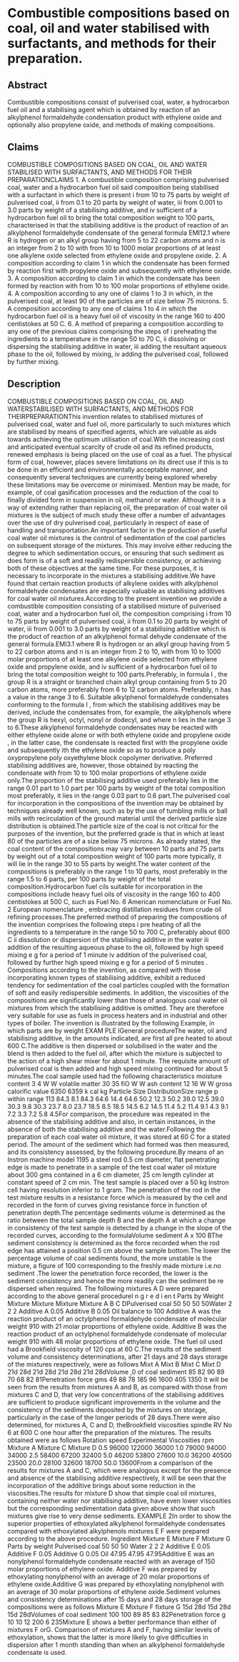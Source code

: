 # Combustible compositions based on coal, oil and water stabilised with surfactants, and methods for their preparation.

## Abstract
Combustible compositions consist of pulverised coal, water, a hydrocarbon fuel oil and a stabilising agent which is obtained by reaction of an alkylphenol formaldehyde condensation product with ethylene oxide and optionally also propylene oxide, and methods of making compositions.

## Claims
COMBUSTIBLE COMPOSITIONS BASED ON COAL, OIL AND WATER STABILISED WITH SURFACTANTS, AND METHODS FOR THEIR PREPARATIONCLAIMS 1. A combustible composition comprising pulverised coal, water and a hydrocarbon fuel oil said composition being stabilised with a surfactant in which there is present i from 10 to 75 parts by weight of pulverised coal, ii from 0.1 to 20 parts by weight of water, iii from 0.001 to 3.0 parts by weight of a stabilising additive, and iv sufficient of a hydrocarbon fuel oil to bring the total composition weight to 100 parts, characterised in that the stabilising additive is the product of reaction of an alkylphenol formaldehyde condensate of the general formula EMI12.1 where R is hydrogen or an alkyl group having from 5 to 22 carbon atoms and n is an integer from 2 to 10 with from 10 to 1000 molar proportions of at least one alkylene oxide selected from ethylene oxide and propylene oxide. 2. A composition according to claim 1 in which the condensate has been formed by reaction first with propylene oxide and subsequently with ethylene oxide. 3. A composition according to claim 1 in which the condensate has been formed by reaction with from 10 to 100 molar proportions of ethylene oxide. 4. A composition according to any one of claims 1 to 3 in which, in the pulverised coal, at least 90 of the particles are of size below 75 microns. 5. A composition according to any one of claims 1 to 4 in which the hydrocarbon fuel oil is a heavy fuel oil of viscosity in the range 160 to 400 centistokes at 50 C. 6. A method of preparing a composition according to any one of the previous claims comprising the steps of i preheating the ingredients to a temperature in the range 50 to 70 C, ii dissolving or dispersing the stabilising additive in water, iii adding the resultant aqueous phase to the oil, followed by mixing, iv adding the pulverised coal, followed by further mixing.

## Description
COMBUSTIBLE COMPOSITIONS BASED ON COAL, OIL AND WATERSTABILISED WITH SURFACTANTS, AND METHODS FOR THEIRPREPARATIONThis invention relates to stabilised mixtures of pulverised coal, water and fuel oil, more particularly to such mixtures which are stabilised by means of specified agents, which are valuable as aids towards achieving the optimum utilisation of coal.With the increasing cost and anticipated eventual scarcity of crude oil and its refined products, renewed emphasis is being placed on the use of coal as a fuel. The physical form of coal, however, places severe limitations on its direct use if this is to be done in an efficient and environmentally acceptable manner, and consequently several techniques are currently being explored whereby these limitations may be overcome or minimised. Mention may be made, for example, of coal gasification processes and the reduction of the coal to finally divided form in suspension in oil, methanol or water. Although it is a way of extending rather than replacing oil, the preparation of coal water oil mixtures is the subject of much study these offer a number of advantages over the use of dry pulverised coal, particularly in respect of ease of handling and transportation.An important factor in the production of useful coal water oil mixtures is the control of sedimentation of the coal particles on subsequent storage of the mixtures. This may involve either reducing the degree to which sedimentation occurs, or ensuring that such sediment as does form is of a soft and readily redispersible consistency, or achieving both of these objectives at the same time. For these purposes, it is necessary to incorporate in the mixtures a stabilising additive.We have found that certain reaction products of alkylene oxides with alkylphenol formaldehyde condensates are especially valuable as stabilising additives for coal water oil mixtures.According to the present invention we provide a combustible composition consisting of a stabilised mixture of pulverised coal, water and a hydrocarbon fuel oil, the composition comprising i from 10 to 75 parts by weight of pulverised coal, ii from 0.1 to 20 parts by weight of water, iii from 0.001 to 3.0 parts by weight of a stabilising additive which is the product of reaction of an alkylphenol formal dehyde condensate of the general formula.EMI3.1 where R is hydrogen or an alkyl group having from 5 to 22 carbon atoms and n is an integer from 2 to 10, with from 10 to 1000 molar proportions of at least one alkylene oxide selected from ethylene oxide and propylene oxide, and iv sufficient of a hydrocarbon fuel oil to bring the total composition weight to 100 parts.Preferably, in formula I , the group R is a straight or branched chain alkyl group containing from 5 to 20 carbon atoms, more preferably from 6 to 12 carbon atoms. Preferably, n has a value in the range 3 to 6. Suitable alkylphenol formaldehyde condensates conforming to the formula I , from which the stabilising additives may be derived, include the condensates from, for example, the aikylphenols where the group R is hexyl, octyl, nonyl or dodecyl, and where n lies in the range 3 to 6.These alkylphenol formaldehyde condensates may be reacted with either ethylene oxide alone or with both ethylene oxide and propylene oxide , in the latter case, the condensate is reacted first with the propylene oxide and subsequently ith the ethylene oxide so as to produce a poly oxypropylene poly oxyethylene block copolymer derivative. Preferred stabilising additives are, however, those obtained by reacting the condensate with from 10 to 100 molar proportions of ethylene oxide only.The proportion of the stabilising additive used preferably lies in the range 0.01 part to 1.0 part per 100 parts by weight of the total composition most preferably, it lies in the range 0.03 part to 0.6 part.The pulverised coal for incorporation in the compositions of the invention may be obtained by techniques already well known, such as by the use of tumbling mills or ball mills with recirculation of the ground material until the derived particle size distribution is obtained.The particle size of the coal is not critical for the purposes of the invention, but the preferred grade is that in which at least 80 of the particles are of a size below 75 microns. As already stated, the coal content of the compositions may vary between 10 parts and 75 parts by weight out of a total composition weight of 100 parts more typically, it will lie in the range 30 to 55 parts by weight.The water content of the compositions is preferably in the range 1 to 10 parts, most preferably in the range 1.5 to 6 parts, per 100 parts by weight of the total composition.Hydrocarbon fuel cils suitable for incorporation in the compositions include heavy fuel oils of viscosity in the range 160 to 400 centistokes at 500 C, such as Fuel No. 6 American nomenclature or Fuel No. 2 European nomenclature , embracing distillation residues from crude oil refining processes.The preferred method of preparing the compositions of the invention comprises the following steps i pre heating of all the ingredients to a temperature in the range 50 to 700 C, preferably about 600 C ii dissolution or dispersion of the stabilising additive in the water iii addition of the resulting aqueous phase to the oil, followed by high speed mixing e g for a period of 1 minute iv addition of the pulverised coal, followed by further high speed mixing e g for a period of 5 minutes . Compositions according to the invention, as compared with those incorporating known types of stabilising additive, exhibit a reduced tendency for sedimentation of the coal particles coupled with the formation of soft and easily redispersible sediments. In addition, the viscosities of the compositions are significantly lower than those of analogous coal water oil mixtures from which the stabilising additive is omitted. They are therefore very suitable for use as fuels in process heaters and in industrial and other types of boiler. The invention is illustrated by the following Example, in which parts are by weight EXAM PLE IGeneral procedureThe water, oil and stabilising additive, in the amounts indicated, are first all pre heated to about 600 C.The additive is then dispersed or solubilised in the water and the blend is then added to the fuel oil, after which the mixture is subjected to the action of a high shear mixer for about 1 minute. The requisite amount of pulverised coal is then added and high speed mixing continued for about 5 minutes.The coal sample used had the following characteristics moisture content 3 4 W W volatile matter 30 35 fiO W W ash content 12 16 W W gross calorific value 6350 6359 k cal kg Particle Size DistributionSize range p within range 113 84.3 8.1 84.3 64.6 14.4 64.6 50.2 12.3 50.2 39.0 12.5 39.0 30.3 9.8 30.3 23.7 8.0 23.7 18.5 8.5 18.5 14.5 6.2 14.5 11.4 5.2 11.4 9.1 4.3 9.1 7.2 3.3 7.2 5.8 4.5For comparison, the procedure was repeated in the absence of the stabilising additive and also, in certain instances, in the absence of both the stabilising additive and the water.Following the preparation of each coal water oil mixture, it was stored at 60 C for a stated period. The amount of the sediment which had formed was then measured, and its consistency assessed, by the following procedure.By means of an Instron machine model 1195 a steel rod 0.5 cm diameter, flat penetrating edge is made to penetrate in a sample of the test coal water oil mixture about 300 gms contained in a 6 cm diameter, 25 cm length cylinder at constant speed of 2 cm min. The test sample is placed over a 50 kg Instron cell having resolution inferior to 1 gram. The penetration of the rod in the test mixture results in a resistance force which is measured by the cell and recorded in the form of curves giving resistance force in function of penetration depth.The percentage sediments volume is determined as the ratio between the total sample depth B and the depth A at which a change in consistency of the test sample is detected by a change in the slope of the recorded curves, according to the formulaVolume sediment A x 100 BThe sediment consistency is determined as the force recorded when the rod edge has attained a position 0.5 cm above the sample bottom.The lower the percentage volume of coal sediments found, the more unstable is the mixture, a figure of 100 corresponding to the freshly made mixture i.e.no sediment .The lower the penetration force recorded, the lower is the sediment consistency and hence the more readily can the sediment be re dispersed when required. The following mixtures A D were prepared according to the above general procedureI n g r e d i en t Parts by Weight Mixture Mixture Mixture Mixture A B C DPulverised coal 50 50 50 50Water 2 2 2 Additive A 0.05 Additive B 0.05 Oil balance to 100 Additive A was the reaction product of an octylphenol formaldehyde condensate of molecular weight 910 with 21 molar proportions of ethylene oxide. Additive B was the reaction product of an octylphenol formaldehyde condensate of molecular weight 910 with 48 molar proportions of ethylene oxide. The fuel oil used had a Brookfield viscosity of 120 cps at 60 C.The results of the sediment volume and consistency determinations, after 21 days and 28 days storage of the mixtures respectively, were as follows Mixt A Mixt B Mixt C Mixt D 21d 28d 21d 28d 21d 28d 21d 28dVolume ,0 of coal sediment 85 82 90 89 70 68 82 81Penetration force gms 49 88 78 185 96 1600 405 1350 It will be seen from the results from mixtures A and B, as compared with those from mixtures C and D, that very low concentrations of the stabilising additives are sufficient to produce significant improvements in the volume and the consistency of the sediments deposited by the mixtures on storage, particularly in the case of the longer periods of 28 days.There were also determined, for mixtures A, C and D, theBrookfield viscosities spindle RV No 6 at 600 C one hour after the preparation of the mixtures. The results obtained were as follows Rotation speed Experimental Viscosities rpm Mixture A Mixture C Mixture D 0.5 96000 122000 36000 1.0 79000 94000 34000 2.5 58400 67200 32400 5.0 46200 53800 27600 10.0 36200 40500 23500 20.0 28100 32600 18700 50.0 13600From a comparison of the results for mixtures A and C, which were analogous except for the presence and absence of the stabilising additive respectively, it will be seen that the incorporation of the additive brings about some reduction in the viscosities.The results for mixture D show that simple coal oil mixtures, containing neither water nor stabilising additive, have even lower viscosities but the corresponding sedimentation data given above show that such mixtures give rise to very dense sediments. EXAMPLE 2In order to show the superior properties of ethoxylated alkylphenol formaldehyde condensates compared with ethoxylated alkylphenols mixtures E F were prepared according to the above procedure. Ingredient Mixture E Mixture F Mixture G Parts by weight Pulverised coal 50 50 50 Water 2 2 2 Additive E 0.05 Additive F 0.05 Additive G 0.05 Oil 47.95 47.95 47.95Additive E was an nonylphenol formaldehyde condensate reacted with an average of 150 molar proportions of ethylene oxide. Additive F was prepared by ethoxylating nonylphenol with an average of 20 molar proportions of ethylene oxide.Additive G was prepared by ethoxylating nonylphenol with an average of 30 molar proportions of ethylene oxide.Sediment volumes and consistency determinations after 15 days and 28 days storage of the compositions were as follows Mixture E Mixture F fixture G 15d 28d 15d 28d 15d 28dVolumes of coal sediment 100 100 89 85 83 82Penetration force g 10 10 12 200 6 235Mixture E shows a better performance than either of mixtures F orG. Comparison of mixtures A and F, having similar levels of ethoxylation, shows that the latter is more likely to give difficulties in dispersion after 1 month standing than when an alkylphenol formaldehyde condensate is used.